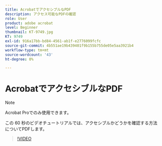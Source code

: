 ```yaml
---
title: AcrobatでアクセシブルなPDF
description: アクセス可能なPDFの確認
role: User
product: adobe acrobat
level: Beginner
thumbnail: KT-9749.jpg
KT: 9749
exl-id: 916a17bb-bd84-4561-ab1f-e2776099fcfc
source-git-commit: 4b551ae19b439401f9b155b755de05e5aa3921b4
workflow-type: tm+mt
source-wordcount: '43'
ht-degree: 0%

---
```


# AcrobatでアクセシブルなPDF

>[!NOTE]
>
>Acrobat Proでのみ使用できます。

この 60 秒のビデオチュートリアルでは、アクセシブルかどうかを確認する方法についてPDFします。

>[!VIDEO](https://video.tv.adobe.com/v/340076?hidetitle=true)
